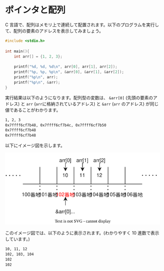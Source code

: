 # ポインタと配列

C 言語で、配列はメモリ上で連続して配置されます。以下のプログラムを実行して、配列の要素のアドレスを表示してみましょう。

```c
#include <stdio.h>

int main(){
	int arr[] = {1, 2, 3};

	printf("%d, %d, %d\n", arr[0], arr[1], arr[2]);
	printf("%p, %p, %p\n", &arr[0], &arr[1], &arr[2]);
	printf("%p\n", arr);
	printf("%p\n", &arr);
}
```

実行結果は以下のようになります。配列型の変数は、 `&arr[0]` (先頭の要素のアドレス) と `arr` (`arr`に格納されているアドレス) と `&arr` (`arr` のアドレス) が同じ値であることがわかります。

```txt
1, 2, 3
0x7ffff6cf7b48, 0x7ffff6cf7b4c, 0x7ffff6cf7b50
0x7ffff6cf7b48
0x7ffff6cf7b48
```

以下にイメージ図を示します。

![配列のメモリ上の配置](./array1.svg)

このイメージ図では、以下のように表示されます。(わかりやすく 10 進数で表示しています。)

```txt
10, 11, 12
102, 103, 104
102
102
```
